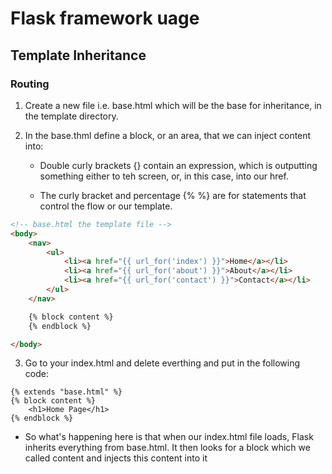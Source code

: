 # Flask framework uage

## Template Inheritance

### Routing

1. Create a new file i.e. base.html which will be the base for inheritance, in the template directory.

2. In the base.thml define a block, or an area, that we can inject content into:

    - Double curly brackets {} contain an expression, which is outputting something either to teh screen, or, in this case, into our href.

    - The curly bracket and percentage {% %} are for statements that control the flow or our template.

```html
<!-- base.html the template file -->
<body>
    <nav>
        <ul>
            <li><a href="{{ url_for('index') }}">Home</a></li>
            <li><a href="{{ url_for('about') }}">About</a></li>
            <li><a href="{{ url_for('contact') }}">Contact</a></li>
        </ul>
    </nav>

    {% block content %}
    {% endblock %}

</body>
```

3. Go to your index.html and delete everthing
and put in the following code:

```extendJinja
{% extends "base.html" %}
{% block content %}
    <h1>Home Page</h1>
{% endblock %}

```

- So what's happening here is that when our index.html file loads, Flask inherits everything from base.html.
It then looks for a block which we called content and injects this content into it
